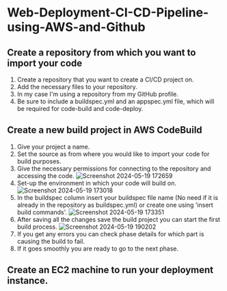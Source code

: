 # Web-Deployment-CI-CD-Pipeline-using-AWS-and-Github

## Create a repository from which you want to import your code
  1. Create a repository that you want to create a CI/CD project on.
  2. Add the necessary files to your repository.
  3. In my case I'm using a repository from my GitHub profile.
  4. Be sure to include a buildspec.yml and an appspec.yml file, which will be required for code-build and code-deploy.

## Create a new build project in AWS CodeBuild
  1. Give your project a name.
  2. Set the source as from where you would like to import your code for build purposes.
  3. Give the necessary permissions for connecting to the repository and accessing the code.
  ![Screenshot 2024-05-19 172659](https://github.com/Zatch07/Web-Deployment-CI-CD-Pipeline-using-AWS-and-Github/assets/56155256/453b25a1-751f-4338-a9c0-ead66d8fe211)
  4. Set-up the environment in which your code will build on.
  ![Screenshot 2024-05-19 173018](https://github.com/Zatch07/Web-Deployment-CI-CD-Pipeline-using-AWS-and-Github/assets/56155256/f794197d-50e7-45fa-b1ec-4d06f7e52906)
  5. In the buildspec column insert your buildspec file name (No need if it is already in the repository as buildspec.yml) or create one using 'insert build commands'.
  ![Screenshot 2024-05-19 173351](https://github.com/Zatch07/Web-Deployment-CI-CD-Pipeline-using-AWS-and-Github/assets/56155256/29ab98a9-6f79-4d35-9005-7a4383d9cecc)
  6. After saving all the changes save the build project you can start the first build process.
  ![Screenshot 2024-05-19 190202](https://github.com/Zatch07/Web-Deployment-CI-CD-Pipeline-using-AWS-and-Github/assets/56155256/935849d6-4bed-4bc1-b6b5-d3b70c47c012)
  7. If you get any errors you can check phase details for which part is causing the build to fail.
  8. If it goes smoothly you are ready to go to the next phase.

## Create an EC2 machine to run your deployment instance.
